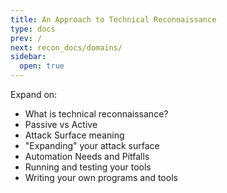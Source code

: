 ```yaml
---
title: An Approach to Technical Reconnaissance
type: docs
prev: /
next: recon_docs/domains/
sidebar:
  open: true
---
```


Expand on:

- What is technical reconnaissance?
- Passive vs Active
- Attack Surface meaning
- "Expanding" your attack surface
- Automation Needs and Pitfalls
- Running and testing your tools
- Writing your own programs and tools

